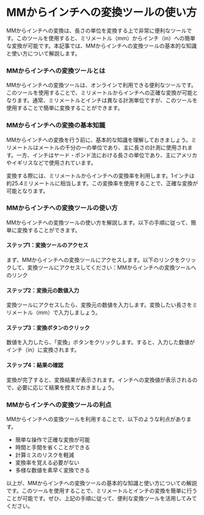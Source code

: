 MMからインチへの変換ツールの使い方
==================

MMからインチへの変換は、長さの単位を変換する上で非常に便利なツールです。このツールを使用すると、ミリメートル（mm）からインチ（in）への簡単な変換が可能です。本記事では、MMからインチへの変換ツールの基本的な知識と使い方について解説します。

### MMからインチへの変換ツールとは

MMからインチへの変換ツールは、オンラインで利用できる便利なツールです。このツールを使用することで、ミリメートルからインチへの正確な変換が可能となります。通常、ミリメートルとインチは異なる計測単位ですが、このツールを使用することで簡単に変換することができます。

### MMからインチへの変換の基本知識

MMからインチへの変換を行う前に、基本的な知識を理解しておきましょう。ミリメートルはメートルの千分の一の単位であり、主に長さの計測に使用されます。一方、インチはヤード・ポンド法における長さの単位であり、主にアメリカやイギリスなどで使用されています。

変換する際には、ミリメートルからインチへの変換率を利用します。1インチは約25.4ミリメートルに相当します。この変換率を使用することで、正確な変換が可能となります。

### MMからインチへの変換ツールの使い方

MMからインチへの変換ツールの使い方を解説します。以下の手順に従って、簡単に変換することができます。

#### ステップ1：変換ツールのアクセス

まず、MMからインチへの変換ツールにアクセスします。以下のリンクをクリックして、変換ツールにアクセスしてください：MMからインチへの変換ツールへのリンク

#### ステップ2：変換元の数値入力

変換ツールにアクセスしたら、変換元の数値を入力します。変換したい長さをミリメートル（mm）で入力しましょう。

#### ステップ3：変換ボタンのクリック

数値を入力したら、「変換」ボタンをクリックします。すると、入力した数値がインチ（in）に変換されます。

#### ステップ4：結果の確認

変換が完了すると、変換結果が表示されます。インチへの変換値が表示されるので、必要に応じて結果を控えておきましょう。

### MMからインチへの変換ツールの利点

MMからインチへの変換ツールを利用することで、以下のような利点があります。

- 簡単な操作で正確な変換が可能
- 時間と手間を省くことができる
- 計算ミスのリスクを軽減
- 変換率を覚える必要がない
- 多様な数値を素早く変換できる

以上が、MMからインチへの変換ツールの基本的な知識と使い方についての解説です。このツールを使用することで、ミリメートルとインチの変換を簡単に行うことが可能です。ぜひ、上記の手順に従って、便利な変換ツールを活用してみてください。